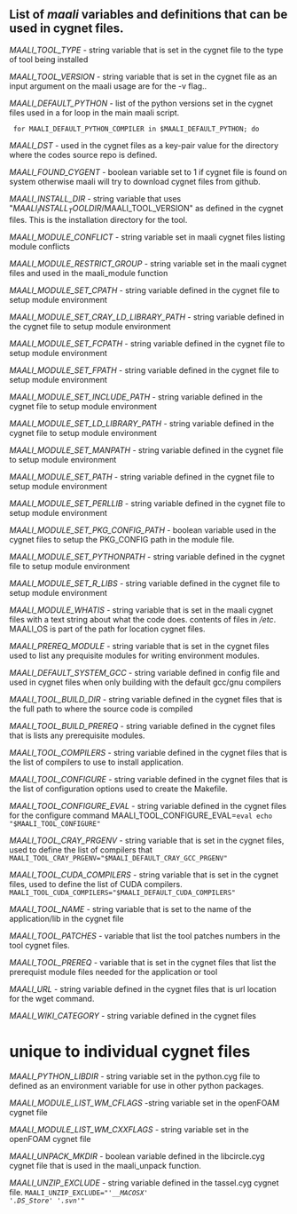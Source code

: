 ## List of *maali* variables and definitions that can be used in cygnet files. 

*MAALI_TOOL_TYPE* - string variable that is set in the cygnet file to the type of tool being installed 

*MAALI_TOOL_VERSION* - string variable that is set in the cygnet file as an input argument on the maali usage are for the -v flag..

*MAALI_DEFAULT_PYTHON* - list of the python versions set in the cygnet files used in a for loop in the main maali script.

<code> for MAALI_DEFAULT_PYTHON_COMPILER in $MAALI_DEFAULT_PYTHON; do </code>

*MAALI_DST* - used in the cygnet files as a key-pair value for the directory where the codes source repo is defined.

*MAALI_FOUND_CYGENT* - boolean variable set to 1 if cygnet file is found on system otherwise maali will try to download cygnet files from github.

*MAALI_INSTALL_DIR* - string variable that uses "$MAALI_INSTALL_TOOLDIR/$MAALI_TOOL_VERSION" as defined in the cygnet files. This is the installation directory for the tool.

*MAALI_MODULE_CONFLICT* - string variable set in maali cygnet files listing module conflicts

*MAALI_MODULE_RESTRICT_GROUP* - string variable set in the maali cygnet files and used in the maali_module function

*MAALI_MODULE_SET_CPATH* - string variable defined in the cygnet file to setup module environment 

*MAALI_MODULE_SET_CRAY_LD_LIBRARY_PATH* - string variable defined in the cygnet file to setup module environment 

*MAALI_MODULE_SET_FCPATH* - string variable defined in the cygnet file to setup module environment 

*MAALI_MODULE_SET_FPATH* - string variable defined in the cygnet file to setup module environment 

*MAALI_MODULE_SET_INCLUDE_PATH* - string variable defined in the cygnet file to setup module environment 

*MAALI_MODULE_SET_LD_LIBRARY_PATH* - string variable defined in the cygnet file to setup module environment 

*MAALI_MODULE_SET_MANPATH* - string variable defined in the cygnet file to setup module environment 

*MAALI_MODULE_SET_PATH* - string variable defined in the cygnet file to setup module environment 

*MAALI_MODULE_SET_PERLLIB* - string variable defined in the cygnet file to setup module environment 

*MAALI_MODULE_SET_PKG_CONFIG_PATH* - boolean variable used in the cygnet files to setup the PKG_CONFIG path in the module file.

*MAALI_MODULE_SET_PYTHONPATH* - string variable defined in the cygnet file to setup module environment 

*MAALI_MODULE_SET_R_LIBS* - string variable defined in the cygnet file to setup module environment 


*MAALI_MODULE_WHATIS* - string variable that is set in the maali cygnet files with a text string about what the code does.
contents of files in */etc*. MAALI_OS is part of the path for location cygnet files.

*MAALI_PREREQ_MODULE* - string variable that is set in the cygnet files used to list any prequisite modules for writing environment modules.

*MAALI_DEFAULT_SYSTEM_GCC* - string variable defined in config file and used in cygnet files when only building with the default gcc/gnu compilers

*MAALI_TOOL_BUILD_DIR* - string variable defined in the cygnet files that is the full path to where the source code is compiled

*MAALI_TOOL_BUILD_PREREQ* - string variable defined in the cygnet files that is lists any prerequisite modules.

*MAALI_TOOL_COMPILERS* - string variable defined in the cygnet files that is the list of compilers to use to install application.

*MAALI_TOOL_CONFIGURE* - string variable defined in the cygnet files that is the list of configuration options used to create the Makefile.

*MAALI_TOOL_CONFIGURE_EVAL* - string variable defined in the cygnet files for the configure command
MAALI_TOOL_CONFIGURE_EVAL=`eval echo "$MAALI_TOOL_CONFIGURE"`

*MAALI_TOOL_CRAY_PRGENV* - string variable that is set in the cygnet files, used to define the list of compilers that 
<code> MAALI_TOOL_CRAY_PRGENV="$MAALI_DEFAULT_CRAY_GCC_PRGENV" </code>
 
*MAALI_TOOL_CUDA_COMPILERS* - string variable that is set in the cygnet files, used to define the list of CUDA compilers.
<code> MAALI_TOOL_CUDA_COMPILERS="$MAALI_DEFAULT_CUDA_COMPILERS" </code>

*MAALI_TOOL_NAME* - string variable that is set to the name of the application/lib in the cygnet file

*MAALI_TOOL_PATCHES* - variable that list the tool patches numbers in the tool cygnet files.

*MAALI_TOOL_PREREQ* - variable that is set in the cygnet files that list the prerequist module files needed for the application or tool

*MAALI_URL* - string variable defined in the cygnet files that is url location for the wget command.

*MAALI_WIKI_CATEGORY* - string variable defined in the cygnet files

# unique to individual cygnet files
 
*MAALI_PYTHON_LIBDIR* - string variable set in the python.cyg file to defined as an environment variable for use in other python packages. 

*MAALI_MODULE_LIST_WM_CFLAGS* -string variable set in the openFOAM cygnet file

*MAALI_MODULE_LIST_WM_CXXFLAGS* - string variable set in the openFOAM cygnet file

*MAALI_UNPACK_MKDIR* - boolean variable defined in the libcircle.cyg cygnet file that is used in the maali_unpack function.

*MAALI_UNZIP_EXCLUDE* - string variable defined in the tassel.cyg cygnet file.
<code>MAALI_UNZIP_EXCLUDE="'*__MACOSX*' '*.DS_Store*' '*.svn*'"</code>
